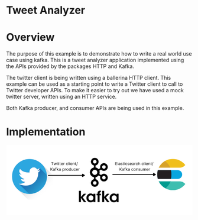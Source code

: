 # Tweet Analyzer

# Overview
The purpose of this example is to demonstrate how to write a real world use case using kafka. This is a tweet analyzer application implemented using the APIs provided by the packages HTTP and Kafka. 

The twitter client is being written using a ballerina HTTP client. This example can be used as a starting point to write a Twitter client to call to Twitter developer APIs. To make it easier to try out we have used a mock twitter server, written using an HTTP service.  

Both Kafka producer, and consumer APIs are being used in this example. 



# Implementation
![image](twitter-analyzer.png)
